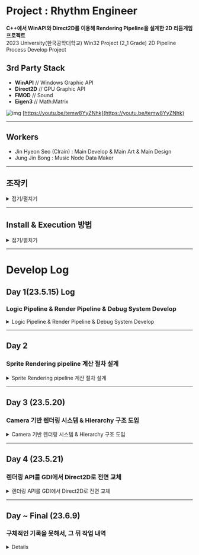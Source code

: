 # Project : Rhythm Engineer

**C++에서 WinAPI와 Direct2D를 이용해 Rendering Pipeline을 설계한 2D 리듬게임 프로젝트**  
2023 University(한국공학대학교) Win32 Project (2_1 Grade) 2D Pipeline Process Develop Project  

## 3rd Party Stack
 - **WinAPI** // Windows Graphic API
 - **Direct2D** // GPU Graphic API
 - **FMOD** // Sound
 - **Eigen3** // Math:Matrix

![img](./docs/f_1.gif)
[https://youtu.be/temw8YyZNhk](https://youtu.be/temw8YyZNhk)

* * *
## Workers
 - Jin Hyeon Seo (Clrain) : Main Develop & Main Art & Main Design
 - Jung Jin Bong : Music Node Data Maker

* * *

## 조작키

<details>
<summary>접기/펼치기</summary>

![img](./docs/control.png)
Ctrl + Q : 종료
Ctrl + 1 : 타겟 프레임 30 설정  
Ctrl + 2 : 타겟 프레임 60 설정  
Ctrl + 3 : 타겟 프레임 144 설정  
Ctrl + 4 : 타겟 프레임 244 설정  
Ctrl + 0 : 프레임 제한 설정/해제  
Y : 게임 일시정지  
U : 게임 일시정지 해제  
I : 게임 정지  
L : 오토 공격 켜기/끄기  
로고 화면 + S : 로고 스킵.  

</details>

  
* * *
## Install & Execution 방법
<details>
<summary>접기/펼치기</summary>

#### Eigen 라이브러리 연결 (두 방법중 하나 선택)
1. 프로젝트 속성 -> VC++ 디렉토리 -> 포함 디렉토리 -> ./lib/egien 폴더 선택 후 추가 (반드시 Debug/Releace 둘다 적용할 것)
2. 프로젝트 탭 -> NuGen 패키지 관리 -> 찾아보기 "Eigen3" -> 최신버전 설치
   
#### Direct2D 라이브러리 연결 (두 방법중 하나 선택)
1. 프로젝트 탭 -> NuGen 패키지 관리 -> 찾아보기 "Direct2D" -> 최신버전 설치

#### Fmod 라이브러리 연결 (두 방법중 하나 선택)
1. 프로젝트 속성 -> VC++ 디렉토리 -> 포함 디렉터리 -> ./lib/fmod/include 폴더 선택 후 추가 (반드시 Debug/Releace 둘다 적용할 것)
2. 프로젝트 속성 -> VC++ 디렉토리 -> 라이브러리 디렉터리 -> ./lib/fmod/lib 폴더 선택 후 추가 (반드시 Debug/Releace 둘다 적용할 것)
3. 프로젝트 속성 -> 링커 -> 추가 종속성 -> 아래 .lib들 추가
>fmodL_vc.lib
>fmod_vc.lib
>fmodstudioL_vc.lib
>fmodstudio_vc.lib

</details>

* * *
# Develop Log
## Day 1(23.5.15) Log
### Logic Pipeline & Render Pipeline & Debug System Develop
<details>
<summary>Logic Pipeline & Render Pipeline & Debug System Develop</summary>

![Alt text](https://user-images.githubusercontent.com/45618159/238410773-956ea9fa-16f8-4216-9e79-1993f3dae090.png)

>1. Debug 창과 MicroSecond 단위로 측정되는 deltaTime log.
>2. Update PipeLine이 개발된 상태.
>3. Camera와 공간상 좌표계를 표현하고 활용하기 위해
>   벡터와 행렬의 연산을 도와줄 Eigen 라이브러리를 기용.
</details>

* * *
## Day 2
### Sprite Rendering pipeline 계산 절차 설계
<details>
<summary>Sprite Rendering pipeline 계산 절차 설계</summary>

![Alt text](https://user-images.githubusercontent.com/45618159/238851939-b670c12c-aa06-4527-8d6b-01236a237708.png)

3단계 프로세스에 걸쳐서 Rendering 과정을 수립.
논리적 사고 흐름을 정리.
>1. 원시데이터를 스케일링, 컷팅, 플립을 계산하여 StretchBlt 수행
>>![Alt text](https://user-images.githubusercontent.com/45618159/238854895-c18e07d8-379c-48be-84c6-fd322dd96e02.gif)
>2. 행렬 매트릭스로 3개의 벡터를 곱.
>    [ cos(angle), -sin(angle)]
>    [ sin(angle),  cos(angle)]
> v1 : (-stretch * pivot) 뒤로 당겨주는 벡터.
> v2 : (stretchW, 0)
> v3 : (0, stretchH)
>> - R*V로 구해진 회전벡터에 |stretch| stretch의 대각 길이를 더해준다.
>> - |stretch| stretch의 대각 길이 * 2의 BitMap을 준비하는 것으로 pivot 0~1사이에서 자유롭게 회전했을때 모두 비트맵에 담을 수 있도록 크기정해준다.
PigBit 수행
>>![Alt text](https://user-images.githubusercontent.com/45618159/238852550-706ff44a-358f-4929-a894-c2cd0935447a.gif)
>>![Alt text](https://user-images.githubusercontent.com/45618159/238852335-7ec4da00-d8a4-4827-9925-fe5e1b888b34.gif)
>3. 마지막으로 Alpha값이 적용될 수 있도록 Position - |stretch|위치에 렌더링한다.
> AlphaBlend 수행
>![Alt text](https://user-images.githubusercontent.com/45618159/238857866-2cf6a137-52e5-4201-894c-751719640683.gif)
<details>
<summary>렌더링 소스코드 (접기/펼치기)</summary>

```cpp
HDC m_hDC = img.GetDC();

float stretchW = sizex;
float stretchH = sizey;
// -- 1단계 --
HDC m_hDC2 = CreateCompatibleDC(m_hDC);
HBITMAP bmp = CreateCompatibleBitmap(m_hDC, stretchW, stretchH);
SelectObject(m_hDC2, bmp);
float filterX = imageW * imageOffsetx;
float filterY = imageH * imageOffsety;
float filterW = imageW * imageScalex;
float filterH = imageH * imageScaley;
StretchBlt(m_hDC2, 0, 0, stretchW, stretchH, m_hDC,
	filterX + (flipx == 1 ? 0 : filterW - 1),
	filterY + (flipy == 1 ? 0 : filterH - 1),
	(flipx == 1 ? 1 : -1)* filterW, (flipy == 1 ? 1 : -1)* filterH, SRCCOPY);

// -- 2단계 --
float bmp3Size = sqrt(stretchW * stretchW + stretchH * stretchH);
HDC m_hDC3 = CreateCompatibleDC(m_hDC);
HBITMAP bmp3 = CreateCompatibleBitmap(m_hDC, bmp3Size * 2, bmp3Size * 2);
SelectObject(m_hDC3, bmp3);

Eigen::Matrix3d rotateM;
rotateM <<
cos(angle * D2R), -sin(angle * D2R), 0,
sin(angle* D2R), cos(angle* D2R), 0,
0, 0, 1;
Eigen::Vector3d v1, v2, v3;
v1 << stretchW, 0, 1;
v2 << 0, stretchH, 1;
v3 << -stretchW * pivotx, -stretchH * pivoty, 1;
v1 = rotateM * v1;
v2 = rotateM * v2;
v3 = rotateM * v3;

POINT a[3] = {
	{bmp3Size + v3.x(), bmp3Size + v3.y()},
	{bmp3Size + v3.x() + v1.x(), bmp3Size + v3.y() + v1.y()},
	{bmp3Size + v3.x() + v2.x(), bmp3Size + v3.y() + v2.y()},
};
::PlgBlt(m_hDC3, a, m_hDC2,
	0, 0,
	stretchW, stretchH,
	NULL, NULL, NULL);

// -- 3단계 --
BLENDFUNCTION bf;
bf.BlendOp = AC_SRC_OVER;
bf.BlendFlags = 0;
bf.SourceConstantAlpha = 0xff;
bf.AlphaFormat = AC_SRC_ALPHA;
bResult = ::AlphaBlend(hDC,
	x - bmp3Size, y - bmp3Size,
	bmp3Size * 2, bmp3Size * 2,
	m_hDC3, 0, 0,
	bmp3Size * 2, bmp3Size * 2, bf);

DeleteObject(m_hDC2);
DeleteObject(bmp);

DeleteObject(m_hDC3);
DeleteObject(bmp3);

img.ReleaseDC();
```
</details>
</details>

* * *

## Day 3 (23.5.20)
### Camera 기반 렌더링 시스템 & Hierarchy 구조 도입
<details>
<summary>Camera 기반 렌더링 시스템 & Hierarchy 구조 도입</summary>

#### Day 3
TargetFrame System을 도입.
Frame Lock을 걸면 해당 프레임 이상 솓구치지 않는 것을 확인했다.

![Alt text](https://user-images.githubusercontent.com/45618159/239778291-71a9fa16-1575-4566-bd63-359e744d762c.gif)

카메라 렌더링 시스템을 개발했다.
근데 PlgBit의 레스터라이즈 과정이 CPU에서 진행된다는 매우 치명적인 단점이 있었다.
그래서 angle이 0도일땐 괜찮지만... angle이 조금이라도 들어가면 매우매우 렉걸리는 상황에 봉착했고, 이 프레임 문제를 해결해야하는 과제가 생겼다.

</details>

* * *

## Day 4 (23.5.21)
### 렌더링 API를 GDI에서 Direct2D로 전면 교체
<details>
<summary>렌더링 API를 GDI에서 Direct2D로 전면 교체</summary>

#### Day 4
#### 문제해결 절차
	이슈 발생 -> 원인 분석 -> 해결방안 모색 -> 적정 기술 학습 -> 기술 도입 -> 기술 호환성 -> 사후 리뷰  

* * *

#### 이슈 발생
 - PlgBit의 성능이 매우 좋지 않아 1920x1080 해상도에서 1\~4프레임정도 나온다는 것을 확인했다.  
#### 원인 분석
 - PlgBit는 오래된 API인 GDI 1세대를 기반으로한 함수이다.
 - 픽셀 레스터라이즈 과정을 CPU로 수행하기 때문에 속도가 느릴 수 밖에 없다.
#### 해결방안 모색
- 고심끝에 Direct2D로 렌더링 시스템을 전면 교체하기로 했다.  
- Direct2D는 GDI 3세대 기술로 GPU렌더링을 지원한다.  
- GDI보다 절차가 복잡하고, 기반지식이 하나도 없어서 밑바닥부터 전부 다시 배워야하는 학습장벽이 존재했다.  
- 하지만, 좋은 퀄리티의 게임을 개발하기 위해서 빠르게 습득하기로 결정했다.
#### 기술 호환성
![Alt Text](https://user-images.githubusercontent.com/45618159/239778075-47bbb7d8-448a-4784-8eef-19411b505d5e.gif)
- 24시간 정도의 학습기간을 갈아넣은 결과 프레임이 굉장히 잘나온다. 달리진게 없어 보이지만, 내부 코드는 완전히 싹다 갈아 엎었다.  
- 렌더링 부분만 뜯어내면서 기존로직과 100% 호환되게 작업했기 때문에 겉보기엔 똑같이 보인다.  
#### 비교 분석 리뷰
>**Before** ![Before](https://user-images.githubusercontent.com/45618159/239789772-d1c19672-1ce0-4b1e-8194-5b8f8ce4409a.png)
>**After** ![Alt Text](https://user-images.githubusercontent.com/45618159/239778700-2b4c82dc-c2da-46d5-9c46-e7ee62821a13.png)  

- 기존 GDI라면 1\~4프레임 나오겠지만, Direct2D에선 160\~200프레임 이상 나오는 것을 확인했다.  
  
#### 성능 향상

| API | FPS | 배수 |  
| --- | ---: | ---: |  
| GDI | 1 \~ 4 | 1.0 |  
| Direct2D | 165 \~ 200 | 90.0 \~ 100.0 |  

</details>

* * *

## Day ~ Final (23.6.9)
### 구체적인 기록을 못해서, 그 뒤 작업 내역
<details>
*허가받지 않은 이미지 이용, 이 자리를 빌어 죄송하단 말씀 올립니다...*

![img1](./docs/10.gif)

![img2](./docs/11.gif)

![img3](./docs/12.gif)

![img3](./docs/13.gif)

![img4](./docs/14.gif)

</details>
